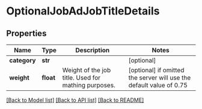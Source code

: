 # OptionalJobAdJobTitleDetails


## Properties
Name | Type | Description | Notes
------------ | ------------- | ------------- | -------------
**category** | **str** |  | [optional] 
**weight** | **float** |  Weight of the job title. Used for mathing purposes. | [optional]  if omitted the server will use the default value of 0.75

[[Back to Model list]](../README.md#documentation-for-models) [[Back to API list]](../README.md#documentation-for-api-endpoints) [[Back to README]](../README.md)


